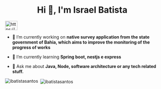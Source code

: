 <h1 align="center">Hi 👋, I'm Israel Batista</h1>

<p align="left">
<a href="https://linkedin.com/in/https://www.linkedin.com/in/israel-batista-bba68018a/" target="blank"><img align="center" src="https://cdn.jsdelivr.net/npm/simple-icons@3.0.1/icons/linkedin.svg" alt="https://www.linkedin.com/in/israel-batista-bba68018a/" height="30" width="40" /></a>
</p>

- 🔭 I’m currently working on **native survey application from the state government of Bahia, which aims to improve the monitoring of the progress of works**

- 🌱 I’m currently learning **Spring boot, nestjs e express**

- 💬 Ask me about **Java, Node, software architecture or any tech related stuff.**





<p><img align="left" src="https://github-readme-stats.vercel.app/api/top-langs?username=ibatistasantos&show_icons=true&locale=en&layout=compact" alt="ibatistasantos" /></p>
<p>&nbsp;<img align="center" src="https://github-readme-stats.vercel.app/api?username=ibatistasantos&show_icons=true&locale=en" alt="ibatistasantos" /></p>
